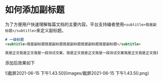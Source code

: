 # 如何添加副标题

为了方便用户快速理解每篇文档的主要内容。平台支持编者使用`<subtitle>我是副标题</subtitle>`来定义副标题。

```markdown
# 一级标题
<subtitle>我是副标题我是副标题我是副标题我是副标题我是副标题</subtitle>

我是正文我是正文我是一段测试文案，我是正文我是正文我是一段测试文案我是正文我是正文我是一段测试文案我是正文我是正文我是一段测试文案我是正文我是正文我是一段测试文案我是正文我是正文我是一段测试文案我是正文我是正文我是一段测试文案我是正文我是正文我是一段测试文案我是正文我是正文我是一段测试文案我是正文我是正文我是一段测试文案我是正文我是正文我是一段测试文案我是正文我是正文我是一段测试文案我是正文我是正文我是一段测试文案我是正文我是正文我是一段测试文案我是正文我是正文我是一段测试文案我是正文我是正文我是一段测试文案
```



添加后效果如下

![截屏2021-06-15 下午1.43.50](images/截屏2021-06-15 下午1.43.50.png)

